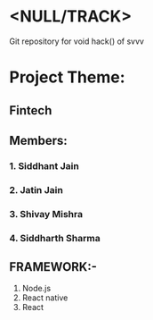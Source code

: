 # <NULL/TRACK>
Git repository for void hack() of svvv

# Project Theme:

## Fintech

## Members:

### 1. Siddhant Jain

### 2. Jatin Jain

### 3. Shivay Mishra

### 4. Siddharth Sharma

##  FRAMEWORK:-

1. Node.js
2. React native
3. React
